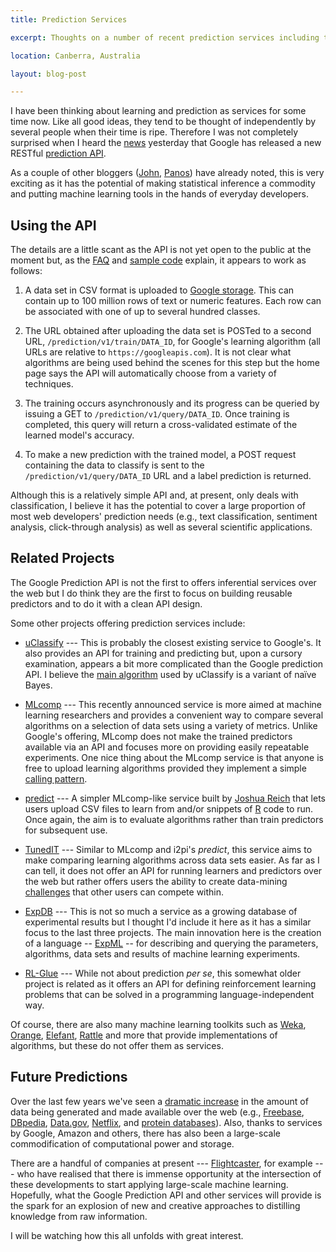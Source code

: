 ```yaml
---
title: Prediction Services

excerpt: Thoughts on a number of recent prediction services including the Google Prediction API.

location: Canberra, Australia

layout: blog-post

---
```


I have been thinking about learning and prediction as services for some time now. Like all good ideas, they tend to be thought of independently by several people when their time is ripe. Therefore I was not completely surprised when I heard the [news][] yesterday that Google has released a new RESTful [prediction API][google]. 

As a couple of other bloggers ([John][], [Panos][]) have already noted, this is very exciting as it has the potential of making statistical inference a commodity and putting machine learning tools in the hands of everyday developers.

Using the API
-------------
The details are a little scant as the API is not yet open to the public at the moment but, as the [FAQ][] and [sample code][] explain, it appears to work as follows:

 1. A data set in CSV format is uploaded to [Google storage][]. This can contain up to 100 million rows of text or numeric features. Each row can be associated with one of up to several hundred classes.
 
 2. The URL obtained after uploading the data set is POSTed to a second URL, `/prediction/v1/train/DATA_ID`, for Google's learning algorithm (all URLs are relative to `https://googleapis.com`). It is not clear what algorithms are being used behind the scenes for this step but the home page says the API will automatically choose from a variety of techniques.
 
 3. The training occurs asynchronously and its progress can be queried by issuing a GET to `/prediction/v1/query/DATA_ID`. Once training is completed, this query will return a cross-validated estimate of the learned model's accuracy.
 
 4. To make a new prediction with the trained model, a POST request containing the data to classify is sent to the `/prediction/v1/query/DATA_ID` URL and a label prediction is returned.

Although this is a relatively simple API and, at present, only deals with classification, I believe it has the potential to cover a large proportion of most web developers' prediction needs (e.g., text classification, sentiment analysis, click-through analysis) as well as several scientific applications.

Related Projects
----------------
The Google Prediction API is not the first to offers inferential services over the web but I do think they are the first to focus on building reusable predictors and to do it with a clean API design.

Some other projects offering prediction services include:

 * [uClassify][] --- This is probably the closest existing service to Google's. It also provides an API for training and predicting but, upon a cursory examination, appears a bit more complicated than the Google prediction API. I believe the [main algorithm](http://www.uclassify.com/Products.aspx) used by uClassify is a variant of naïve Bayes.

 * [MLcomp][] --- This recently announced service is more aimed at machine learning researchers and provides a convenient way to compare several algorithms on a selection of data sets  using a variety of metrics. Unlike Google's offering, MLcomp does not make the trained predictors available via an API and focuses more on providing easily repeatable experiments. One nice thing about the MLcomp service is that anyone is free to upload learning algorithms provided they implement a simple [calling pattern](http://mlcomp.org/help/program_info.html).
 
 * [predict][i2pi] --- A simpler MLcomp-like service built by [Joshua Reich](http://i2pi.com/team.html) that lets users upload CSV files to learn from and/or snippets of [R]() code to run. Once again, the aim is to evaluate algorithms rather than train predictors for subsequent use.
 
 * [TunedIT][] --- Similar to MLcomp and i2pi's _predict_, this service aims to make comparing learning algorithms across data sets easier. As far as I can tell, it does not offer an API for running learners and predictors over the web but rather offers users the ability to create data-mining [challenges](http://tunedit.org/challenges/docs) that other users can compete within.

 * [ExpDB][] --- This is not so much a service as a growing database of experimental results but I thought I'd include it here as it has a similar focus to the last three projects. The main innovation here is the creation of a language -- [ExpML](http://expdb.cs.kuleuven.be/expdb/expml.php?tq=) -- for describing and querying the parameters, algorithms, data sets and results of machine learning experiments. 

 * [RL-Glue][rlglue] --- While not about prediction _per se_, this somewhat older project is related as it offers an API for defining reinforcement learning problems that can be solved in a programming language-independent way.

Of course, there are also many machine learning toolkits such as [Weka][], [Orange][], [Elefant][], [Rattle][] and more that provide implementations of algorithms, but these do not offer them as services.

Future Predictions
------------------
Over the last few years we've seen a [dramatic increase][economist] in the amount of data being generated and made available over the web (e.g., [Freebase][], [DBpedia][], [Data.gov][datagov], [Netflix][], and [protein databases][protein]). Also, thanks to services by Google, Amazon and others, there has also been a large-scale commodification of computational power and storage.

There are a handful of companies at present --- [Flightcaster][], for example --- who have realised that there is immense opportunity at the intersection of these developments to start applying large-scale machine learning. Hopefully, what the Google Prediction API and other services will provide is the spark for an explosion of new and creative approaches to distilling knowledge from raw information.

I will be watching how this all unfolds with great interest.

[google]: http://code.google.com/apis/predict/
[news]: http://googlecode.blogspot.com/2010/05/bigquery-and-prediction-api-get-more.html
[faq]: http://code.google.com/apis/predict/docs/faq.html
[sample code]: http://code.google.com/apis/predict/docs/samples.html
[google storage]: http://code.google.com/apis/storage/
[mlcomp]: http://mlcomp.org
[delve]: http://www.cs.toronto.edu/~delve/index.html
[i2pi]: http://predict.i2pi.com/
[tunedit]: http://tunedit.org/
[rlglue]: http://glue.rl-community.org/
[uclassify]: http://www.uclassify.com/
[expdb]: http://expdb.cs.kuleuven.be/expdb/index.php
[panos]: http://behind-the-enemy-lines.blogspot.com/2010/05/google-prediction-api-commoditization.html#comments
[john]: http://hunch.net/?p=1383
[economist]: http://www.economist.com/opinion/displayStory.cfm?story_id=15579717&source=hptextfeature

[weka]: http://www.cs.waikato.ac.nz/ml/weka/
[orange]: http://www.ailab.si/orange/
[elefant]: http://elefant.developer.nicta.com.au/
[rattle]: http://rattle.togaware.com/
[flightcaster]: http://flightcaster.com/

[freebase]: http://www.freebase.com/
[dbpedia]: http://dbpedia.org/
[datagov]: http://www.data.gov/
[netflix]: http://www.netflix.com/
[protein]: http://www.ncbi.nlm.nih.gov/protein
